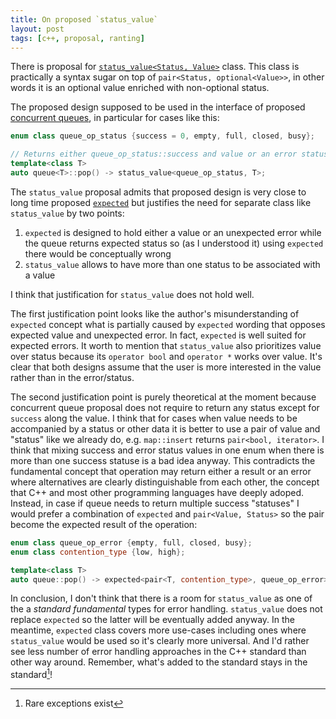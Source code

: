 ```yaml
---
title: On proposed `status_value`
layout: post
tags: [c++, proposal, ranting]
---
```


There is proposal for [`status_value<Status, Value>`](http://www.open-std.org/jtc1/sc22/wg21/docs/papers/2014/n4233.html) class. This class is practically a syntax sugar on top of
`pair<Status, optional<Value>>`, in other words it is an optional value enriched with non-optional status.

The proposed design supposed to be used in the interface of proposed [concurrent queues](http://www.open-std.org/jtc1/sc22/wg21/docs/papers/2016/p0260r0.html), in particular for cases like this:

```cpp
enum class queue_op_status {success = 0, empty, full, closed, busy};

// Returns either queue_op_status::success and value or an error status and no value
template<class T>
auto queue<T>::pop() -> status_value<queue_op_status, T>;
```

The `status_value` proposal admits that proposed design is very close to long time proposed [`expected`](http://www.open-std.org/jtc1/sc22/wg21/docs/papers/2021/p0323r10.html) but justifies the need for separate class like `status_value` by two points:
1. `expected` is designed to hold either a value or an unexpected error while the queue returns expected status so (as I understood it) using `expected` there would be conceptually wrong
2. `status_value` allows to have more than one status to be associated with a value

I think that justification for `status_value` does not hold well.

The first justification point looks like the author's misunderstanding of `expected` concept what is partially caused by `expected` wording that opposes expected value and unexpected error. In fact, `expected` is well suited for expected errors. It worth to mention that `status_value` also prioritizes value over status because its `operator bool` and `operator *` works over value. It's clear that both designs assume that the user is more interested in the value rather than in the error/status.

The second justification point is purely theoretical at the moment because concurrent queue proposal does not require to return any status except for `success` along the value. I think that for cases when value needs to be accompanied by a status or other data it is better to use a pair of value and "status" like we already do, e.g. `map::insert` returns `pair<bool, iterator>`. I think that mixing success and error status values in one enum when there is more than one success statuse is a bad idea anyway. This contradicts the fundamental concept that operation may return either a result or an error where alternatives are clearly distinguishable from each other, the concept that C++ and most other programming languages have deeply adoped. Instead, in case if queue needs to return multiple success "statuses" I would prefer a combination of `expected` and `pair<Value, Status>` so the pair become the expected result of the operation:

```cpp
enum class queue_op_error {empty, full, closed, busy};
enum class contention_type {low, high};

template<class T>
auto queue::pop() -> expected<pair<T, contention_type>, queue_op_error>;
```

In conclusion, I don't think that there is a room for `status_value` as one of the a *standard fundamental* types for error handling. `status_value` does not replace `expected` so the latter will be eventually added anyway. In the meantime, `expected` class covers more use-cases including ones where `status_value` would be used so it's clearly more universal. And I'd rather see less number of error handling approaches in the C++ standard than other way around. Remember, what's added to the standard stays in the standard[^1]!

[^1]: Rare exceptions exist
